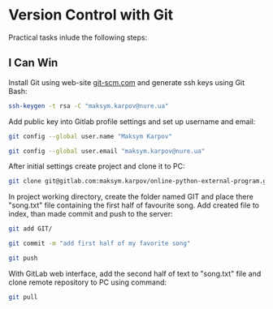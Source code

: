 # Version Control with Git

Practical tasks inlude the following steps: 

## I Can Win

Install Git using web-site [git-scm.com](https://git-scm.com/book/en/v2/Getting-Started-Installing-Git) and generate ssh keys using Git Bash:

```bash
ssh-keygen -t rsa -C "maksym.karpov@nure.ua"
```

Add public key into Gitlab profile settings and set up username and email:

```bash
git config --global user.name "Maksym Karpov"

git config --global user.email "maksym.karpov@nure.ua"
```

After initial settings create project and clone it to PC:

```bash
git clone git@gitlab.com:maksym.karpov/online-python-external-program.git
```
In project working directory, create the folder named GIT and place there "song.txt" file containing the first half of favourite song. Add created file to index, than made commit and push to the server:

```bash
git add GIT/

git commit -m "add first half of my favorite song"

git push
```

With  GitLab web interface, add the second half of text to "song.txt" file and clone remote repository to PC using command:

```bash
git pull
```
